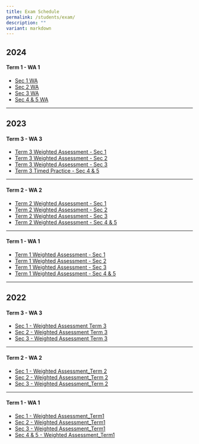 ```yaml
---
title: Exam Schedule
permalink: /students/exam/
description: ""
variant: markdown
---
```

2024
-----------------
#### Term 1 - WA 1

* [Sec 1 WA](/files/Weighted%20Assessment/2024/Sec_1_WA_Term_1_2024.pdf)
* [Sec 2 WA](/files/Weighted%20Assessment/2024/Sec_2_WA_Term_1_2024.pdf)
* [Sec 3 WA](/files/Weighted%20Assessment/2024/Sec_3_WA_Term_1_2024.pdf)
* [Sec 4 & 5 WA](/files/Weighted%20Assessment/2024/Sec_4_5_WA_Term_1_2024.pdf)


__________________

2023
-----------------
#### Term 3 - WA 3

* [Term 3 Weighted Assessment - Sec 1](/files/Weighted%20Assessment/2023/t3-wa3_sec_1_2023.pdf)
* [Term 3 Weighted Assessment - Sec 2](/files/Weighted%20Assessment/2023/t3-wa3_sec_2_2023.pdf)
* [Term 3 Weighted Assessment - Sec 3](/files/Weighted%20Assessment/2023/t3-wa3_sec_3_2023.pdf)
* [Term 3 Timed Practice - Sec 4 & 5](/files/Weighted%20Assessment/2023/2023%20timed%20practice%20for%20sec%204%20&%205na.pdf)

______________________________

#### Term 2 - WA 2

* [Term 2 Weighted Assessment - Sec 1](/files/Weighted%20Assessment/2023/Term%202%20Weighted%20Assessment%20Sec%201%202023.pdf)
* [Term 2 Weighted Assessment - Sec 2](/files/Weighted%20Assessment/2023/Term%202%20Weighted%20Assessment%20Sec%202%202023.pdf)
* [Term 2 Weighted Assessment - Sec 3](/files/Weighted%20Assessment/2023/Term%202%20Weighted%20Assessment%20Sec%203%202023.pdf)
* [Term 2 Weighted Assessment - Sec 4 & 5](/files/Weighted%20Assessment/2023/wa_sec_4and5_term2-2023.pdf)


________________________________

#### Term 1 - WA 1

* [Term 1 Weighted Assessment - Sec 1](/files/Weighted%20Assessment/2023/Term%201%20Weighted%20Assessment%20-%20Sec%201%202023.pdf)
* [Term 1 Weighted Assessment - Sec 2](/files/Weighted%20Assessment/2023/Term%201%20Weighted%20Assessment%20-%20Sec%202%202023.pdf)
* [Term 1 Weighted Assessment - Sec 3](/files/Weighted%20Assessment/2023/Term%201%20Weighted%20Assessment%20-%20Sec%203%202023.pdf)
* [Term 1 Weighted Assessment - Sec 4 & 5](/files/Weighted%20Assessment/2023/Term%201%20Weighted%20Assessment%20-%20Sec%204_5%202023.pdf)


__________________________________


2022
------------------

#### Term 3 - WA 3

* [Sec 1 - Weighted Assessment Term 3](/files/Weighted%20Assessment/2022/Sec%201%20Weighted%20Assessment%20Term%203.pdf)
* [Sec 2 - Weighted Assessment Term 3](/files/Weighted%20Assessment/2022/Sec%202%20Weighted%20Assessment%20Term%203.pdf)
* [Sec 3 - Weighted Assessment Term 3](/files/Weighted%20Assessment/2022/Sec%203%20Weighted%20Assessment%20Term%203.pdf)

_______________________________

#### Term 2 - WA 2

* [Sec 1 - Weighted Assessment_Term 2](/files/Weighted%20Assessment/2022/Sec%201%20Weighted%20Assessment_Term%202.pdf)
* [Sec 2 - Weighted Assessment_Term 2](/files/Weighted%20Assessment/2022/Sec%202%20Weighted%20Assessment_Term%202.pdf)
* [Sec 3 - Weighted Assessment_Term 2](/files/Weighted%20Assessment/2022/Sec%203%20Weighted%20Assessment_Term%202.pdf)

________________________________


#### Term 1 - WA 1

* [Sec 1 - Weighted Assessment_Term1](/files/Weighted%20Assessment/2022/Sec%201_Weighted%20Assessment_Term1.pdf)
* [Sec 2 - Weighted Assessment_Term1](/files/Weighted%20Assessment/2022/Sec%202_Weighted%20Assessment_Term1.pdf)
* [Sec 3 - Weighted Assessment_Term1](/files/Weighted%20Assessment/2022/Sec%203_Weighted%20Assessment_Term1.pdf)
* [Sec 4 & 5 - Weighted Assessment_Term1](/files/Weighted%20Assessment/2022/Sec%2045_Weighted%20Assessment_Term1.pdf)